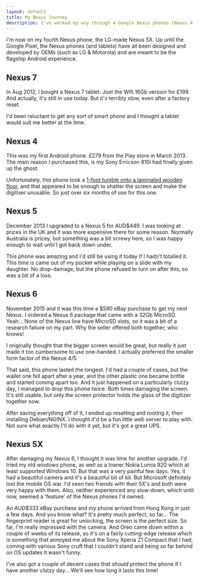```yaml
---
layout: default 
title: My Nexus Journey
description: I've worked my way through 4 Google Nexus phones (Nexus 4, Nexus 5, Nexus 6 and now the Nexus 5X) and this is what I thought of them...
---
```


I'm now on my fourth Nexus phone, the LG-made Nexus 5X. Up until the Google Pixel, the Nexus phones (and tablets) have all been designed and developed by OEMs (such as LG & Motorola) and are meant to be the flagship Android experience.

## Nexus 7
In Aug 2012, I bought a Nexus 7 tablet. Just the Wifi 16Gb version for £199. And actually, it's still in use today. But it's terribly slow, even after a factory reset.

I'd been reluctant to get any sort of smart phone and I thought a tablet would suit me better at the time.

## Nexus 4
This was my first Android phone. £279 from the Play store in March 2013. The main reason I purchased this, is my Sony Erricson 810i had finally given up the ghost.

Unfortunately, this phone took a [1-foot tumble onto a laminated wooden floor](/posts/am-missing-my-android-phone), and that appeared to be enough to shatter the screen and make the digitiser unusable. So just over six months of use for this one.

## Nexus 5
December 2013 I upgraded to a Nexus 5 for AUD$449. I was looking at prices in the UK and it was more expensive there for some reason. Normally Australia is pricey, but something was a bit screwy here, so I was happy enough to wait until I got back down under.

This phone was amazing and I'd still be using it today if I hadn't totalled it. This time is came out of my pocket while playing on a slide with my daughter. No drop-damage, but the phone refused to turn on after this, so was a bit of a loss.

## Nexus 6
November 2015 and it was this time a $590 eBay purchase to get my next Nexus. I ordered a Nexus 6 package that came with a 32Gb MicroSD. Yeah... None of the Nexus line have MicroSD slots, so it was a bit of a research failure on my part. Why the seller offered both together, who knows!

I originally thought that the bigger screen would be great, but really it just made it too cumbersome to use one-handed. I actually preferred the smaller form factor of the Nexus 4/5.

That said, this phone lasted the longest. I'd had a couple of cases, but the wallet one fell apart after a year, and the other plastic one became brittle and started coming apart too. And it just happened on a particularly clutzy day, I managed to drop this phone twice. Both times damaging the screen. It's still usable, but only the screen protector holds the glass of the digitizer together now.

After saving everything off of it, I ended up resetting and rooting it, then installing Debian/NGINX. I thought it'd be a fun little web server to play with. Not sure what exactly I'll do with it yet, but it's got a great UPS.

## Nexus 5X
After damaging my Nexus 6, I thought it was time for another upgrade. I'd tried my old windows phone, as well as a loaner Nokia Lumia 920 which at least supported Windows 10. But that was a very painful few days. Yes, it had a beautiful camera and it's a beautiful bit of kit. But Microsoft definitely lost the mobile OS war.
I'd seen two friends with their 5X's and both were very happy with them. Also, neither experienced any slow-down, which until now, seemed a 'feature' of the Nexus phones I'd owned.

An AUD$333 eBay purchase and my phone arrived from Hong Kong in just a few days. And you know what? It's pretty much perfect, so far...  The fingerprint reader is great for unlocking, the screen is the perfect size. So far, I'm really impressed with the camera. And Oreo came down within a couple of weeks of its release, so it's on a fairly cutting-edge release which is something that annoyed me about the Sony Xperia Z1 Compact that I had, coming with various Sony cruft that I couldn't stand and being so far behind on OS updates it wasn't funny.

I've also got a couple of decent cases that *should* protect the phone if I have another clutzy day... We'll see how long it lasts this time!